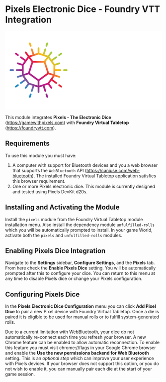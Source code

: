 # Pixels Electronic Dice - Foundry VTT Integration

![alt text](https://raw.githubusercontent.com/foundryvtt/pixels/main/ui/pixels-logo.png)

This module integrates **Pixels - The Electronic Dice** (https://gamewithpixels.com) with **Foundry Virtual Tabletop** (https://foundryvtt.com).

## Requirements
To use this module you must have:
1. A computer with support for Bluetooth devices and you a web browser that supports the `WebBluetooth` API (https://caniuse.com/web-bluetooth). The installed Foundry Virtual Tabletop application satisfies this browser requirement.
2. One or more Pixels electronic dice. This module is currently designed and tested using Pixels DevKit d20s.

## Installing and Activating the Module
Install the `pixels` module from the Foundry Virtual Tabletop module installation menu. Also install the dependency module `unfulfilled-rolls` which you will be automatically prompted to install. In your game World, activate both the `pixels` and `unfulfilled-rolls` modules.

## Enabling Pixels Dice Integration
Navigate to the **Settings** sidebar, **Configure Settings**, and the **Pixels** tab. From here check the **Enable Pixels Dice** setting. You will be automatically prompted after this to configure your dice. You can return to this menu at any time to disable Pixels dice or change your Pixels configuration.

## Configuring Pixels Dice
In the **Pixels Electronic Dice Configuration** menu you can click **Add Pixel Dice** to pair a new Pixel device with Foundry Virtual Tabletop. Once a die is paired it is eligible to be used for manual rolls or to fulfill system-generated rolls.

Due to a current limitation with WebBluetooth, your dice do not automatically re-connect each time you refresh your browser. A new Chrome feature can be enabled to allow automatic reconnection. To enable this feature you must visit chrome://flags in your Google Chrome browser and enable the **Use
the new permissions backend for Web Bluetooth** setting. This is an *optional step* which can improve your user experience with Pixels devices. If your browser does not support this option, or you do not wish to enable it, you can manually pair each die at the start of your game session.
